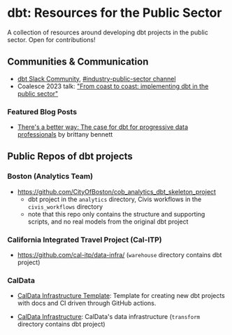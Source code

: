 # dbt: Resources for the Public Sector
A collection of resources around developing dbt projects in the public sector. Open for contributions!

## Communities & Communication

- [dbt Slack Community](https://www.getdbt.com/community/join-the-community), [#industry-public-sector channel](https://getdbt.slack.com/archives/C05MNU6QB5L)
- Coalesce 2023 talk: ["From coast to coast: implementing dbt in the public sector"](https://coalesce.getdbt.com/agenda/from-coast-to-coast-implementing-dbt-in-the-public-sector)

### Featured Blog Posts

- [There's a better way: The case for dbt for progressive data professionals](https://www.brittanybennett.com/post/there-s-a-better-way-the-case-for-dbt-for-progressive-data-professionals) by brittany bennett

## Public Repos of dbt projects

### Boston (Analytics Team)

- https://github.com/CityOfBoston/cob_analytics_dbt_skeleton_project
  - dbt project in the `analytics` directory, Civis workflows in the `civis_workflows` directory
  - note that this repo only contains the structure and supporting scripts, and no real models from the original dbt project

### California Integrated Travel Project (Cal-ITP)

- https://github.com/cal-itp/data-infra/ (`warehouse` directory contains dbt project)

### CalData

- [CalData Infrastructure Template](https://github.com/cagov/caldata-infrastructure-template):
  Template for creating new dbt projects with docs and CI driven through GitHub actions.

- [CalData Infrastructure](https://github.com/cagov/data-infrastructure):
  CalData's data infrastructure (`transform` directory contains dbt project)

